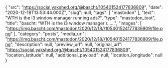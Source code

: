 {
  "src": "https://social.yakshed.org/@bascht/105401524177836809",
  "date": "2020-12-18T13:53:44.000Z",
  "slug": null,
  "tags": [
    "mastodon"
  ],
  "text": "WTH is the i3 window manager running ads?",
  "type": "mastodon_toot",
  "title": "bascht: “WTH is the i3 window manager r……",
  "images": [
    "https://img.bascht.com/mastodon/2020/12/18//105401524177836809/file.png"
  ],
  "category": "posts",
  "media_url": "https://img.bascht.com/mastodon/2020/12/18//105401524177836809/file.png",
  "description": null,
  "preview_url": null,
  "original_url": "https://social.yakshed.org/@bascht/105401524177836809",
  "location_latitude": null,
  "additional_payload": null,
  "location_longitude": null
}